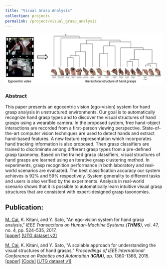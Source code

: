 ```yaml
---
title: "Visual Grasp Analysis"
collection: projects
permalink: /project/visual_grasp_analysis
---
```


<img class="img-responsive" src="/images/THMS2017_concept.png">

### Abstract
This paper presents an egocentric vision (ego-vision) system for hand grasp analysis in unstructured environments. Our goal is to automatically recognize hand grasp types and to discover the visual structures of hand grasps using a wearable camera. In the proposed system, free hand-object interactions are recorded from a first-person viewing perspective. State-of- the-art computer vision techniques are used to detect hands and extract hand-based features. A new feature representation which incorporates hand tracking information is also proposed. Then grasp classifiers are trained to discriminate among different grasp types from a pre-defined grasp taxonomy. Based on the trained grasp classifiers, visual structures of hand grasps are learned using an iterative grasp clustering method. In experiments, grasp recognition performance in both laboratory and real-world scenarios are evaluated. The best classification accuracy our system achieves is 92% and 59% respectively. System generality to different tasks and users is also verified by the experiments. Analysis in real-world scenario shows that it is possible to automatically learn intuitive visual grasp structures that are consistent with expert-designed grasp taxonomies.


## Publication:
<u>M. Cai</u>, K. Kitani, and Y. Sato, &quot;An ego-vision system for hand grasp analysis,&quot; <i>IEEE Transactions on Human-Machine Systems (**THMS**)</i>, vol. 47, no. 4, pp. 524–535, 2017.   
[[paper]](/files/CKS_THMS2017.pdf)
[[UTG dataset v2]](https://drive.google.com/drive/folders/164iMs9bR1QTGd2muZtk6YoH7MscAWngu?usp=sharing)

<u>M. Cai</u>, K. Kitani, and Y. Sato, &quot;A scalable approach for understanding the visual structures of hand grasps,&quot; <i>Proceedings of IEEE International Conference on Robotics and Automation (**ICRA**)</i>, pp. 1360-1366, 2015.   
[[paper]](/files/CKS_ICRA2015.pdf)
[[Code]](https://github.com/cai-mj/cvGrasp)
[[UTG dataset v1]](https://drive.google.com/drive/folders/1vNsxbaj7XbTjSQpBuoqLFdLW3yEGj2F1?usp=sharing)

